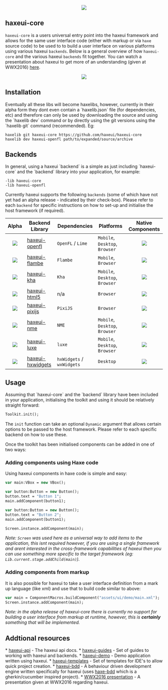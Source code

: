<p align="center">
  <img src="https://dl.dropboxusercontent.com/u/26678671/haxeui2-warning.png"/>
</p>

<h2>haxeui-core</h2>

`haxeui-core` is a users universal entry point into the haxeui framework and allows for the same user interface code (either with markup or via `haxe` source code) to be used to to build a user interface on various platforms using various haxeui `backends`. Below is a general overview of how `haxeui-core` and the various haxeui `backends` fit together. You can watch a presentation about haxeui to get more of an understanding (given at WWX2016) <a href="https://www.youtube.com/watch?v=L8J8qrR2VSg&feature=youtu.be">here</a>.

<p align="center">
  <img src="https://dl.dropboxusercontent.com/u/26678671/haxeui-overview.png"/>
</p>

<h2>Installation</h2>
Eventually all these libs will become haxelibs, however, currently in their alpha form they dont even contain a `haxelib.json` file (for dependencies, etc) and therefore can only be used by downloading the source and using the `haxelib dev` command or by directly using the git versions using the `haxelib git` command (recommended). Eg:

```
haxelib git haxeui-core https://github.com/haxeui/haxeui-core
haxelib dev haxeui-openfl path/to/expanded/source/archive
```


<h2>Backends</h2>
In general, using a haxeui `backend` is a simple as just including `haxeui-core` and the `backend` library into your application, for example:

```
-lib haxeui-core
-lib haxeui-openfl
```

Currently haxeui supports the following `backends` (some of which have not yet had an alpha release - indicated by their check-box). Please refer to each `backend` for specific instructions on how to set-up and initialise the host framework (if required).


| Alpha             | Backend Library                   | Dependencies        | Platforms | Native Components |
| :-------------: | -----------------------| ----------------- | ----- | :---: |
| <img src="https://dl.dropboxusercontent.com/u/26678671/tick.png"> | <a href="https://github.com/haxeui/haxeui-openfl">haxeui-openfl</a> | `OpenFL` / `Lime` | `Mobile`, `Desktop`, `Browser` | <img src="https://dl.dropboxusercontent.com/u/26678671/cross.png"> |
| <img src="https://dl.dropboxusercontent.com/u/26678671/cross.png"> | <a href="https://github.com/haxeui/haxeui-flambe">haxeui-flambe</a> | `Flambe` | `Mobile`, `Browser` | <img src="https://dl.dropboxusercontent.com/u/26678671/cross.png"> |
| <img src="https://dl.dropboxusercontent.com/u/26678671/cross.png"> | <a href="https://github.com/haxeui/haxeui-kha">haxeui-kha</a> | `Kha` | `Mobile`, `Desktop`, `Browser` | <img src="https://dl.dropboxusercontent.com/u/26678671/cross.png"> |
| <img src="https://dl.dropboxusercontent.com/u/26678671/cross.png"> | <a href="https://github.com/haxeui/haxeui-html5">haxeui-html5</a> | n/a | `Browser` | <img src="https://dl.dropboxusercontent.com/u/26678671/tick.png"> |
| <img src="https://dl.dropboxusercontent.com/u/26678671/cross.png"> | <a href="https://github.com/haxeui/haxeui-pixijs">haxeui-pixijs</a> | `PixiJS` | `Browser` | <img src="https://dl.dropboxusercontent.com/u/26678671/cross.png"> |
| <img src="https://dl.dropboxusercontent.com/u/26678671/cross.png"> | <a href="https://github.com/haxeui/haxeui-nme">haxeui-nme</a> | `NME` | `Mobile`, `Desktop`, `Browser` | <p align="center"><img src="https://dl.dropboxusercontent.com/u/26678671/cross.png"></p> |
| <img src="https://dl.dropboxusercontent.com/u/26678671/cross.png"> | <a href="https://github.com/haxeui/haxeui-luxe">haxeui-luxe</a> | `luxe` | `Mobile`, `Desktop`, `Browser` | <img src="https://dl.dropboxusercontent.com/u/26678671/cross.png"> |
| <img src="https://dl.dropboxusercontent.com/u/26678671/cross.png"> | <a href="https://github.com/haxeui/haxeui-hxwidgets">haxeui-hxwidgets</a> | `hxWidgets` / `wxWidgets` | `Desktop` | <img src="https://dl.dropboxusercontent.com/u/26678671/tick.png"> |

<h2>Usage</h2>
Assuming that `haxeui-core` and the `backend` library have been included in your application, initialising the toolkit and using it should be relatively straight forward:

```haxe
Toolkit.init();
```

The `init` function can take an optional `Dynamic` argument that allows certain options to be passed to the host framework. Please refer to each specific backend on how to use these. 

Once the toolkit has been initialised components can be added in one of two ways:

<h3>Adding components using Haxe code</h3>
Using haxeui components in haxe code is simple and easy:

```haxe
var main:VBox = new VBox();

var button:Button = new Button();
button.text = "Button 1";
main.addComponent(button1);

var button:Button = new Button();
button.text = "Button 2";
main.addComponent(button1);

Screen.instance.addComponent(main);
```

_Note: `Screen` was used here as a universal way to add items to the application, this isnt required however, if you are using a single framework and arent interested in the cross-framework capabilities of haxeui then you can use something more specific to the target framework (eg: `Lib.current.stage.addChild(main)`)._

<h3>Adding components from markup</h3>
It is also possible for haxeui to take a user interface definition from a mark up language (like xml) and use that to build code similar to above:

```haxe
var main = ComponentMacros.buildComponent("assets/ui/demo/main.xml");
Screen.instance.addComponent(main);
```

_Note: in the alpha release of haxeui-core there is currently no support for building a user interface from markup at runtime, however, this is **certainly** something that will be implemented._

<h2>Addtional resources</h2>
* <a href="http://haxeui.github.io/haxeui-api/">haxeui-api</a> - The haxeui api docs.
* <a href="https://github.com/haxeui/haxeui-guides">haxeui-guides</a> - Set of guides to working with haxeui and backends.
* <a href="https://github.com/haxeui/haxeui-demo">haxeui-demo</a> - Demo application written using haxeui.
* <a href="https://github.com/haxeui/haxeui-templates">haxeui-templates</a> - Set of templates for IDE's to allow quick project creation.
* <a href="https://github.com/haxeui/haxeui-bdd">haxeui-bdd</a> - A behaviour driven development engine written specifically for haxeui (uses <a href="https://github.com/haxeui/haxe-bdd">haxe-bdd</a> which is a gherkin/cucumber inspired project).
* <a href="https://www.youtube.com/watch?v=L8J8qrR2VSg&feature=youtu.be">WWX2016 presentation</a> - A presentation given at WWX2016 regarding haxeui.


